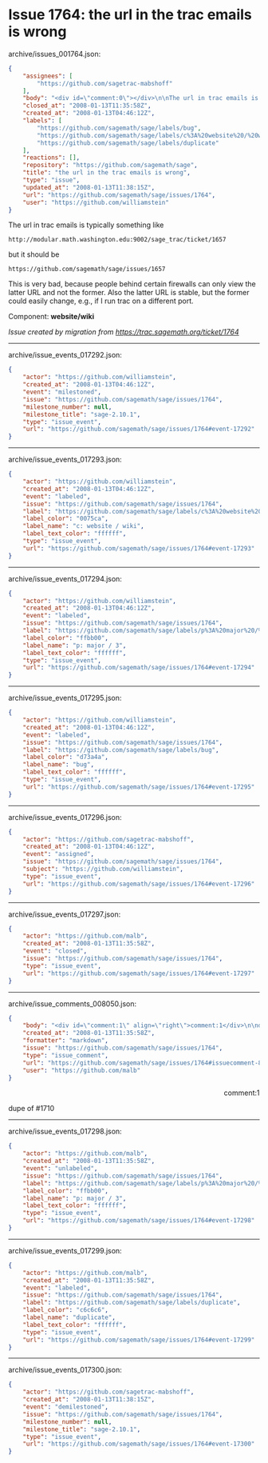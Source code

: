 # Issue 1764: the url in the trac emails is wrong

archive/issues_001764.json:
```json
{
    "assignees": [
        "https://github.com/sagetrac-mabshoff"
    ],
    "body": "<div id=\"comment:0\"></div>\n\nThe url in trac emails is typically something like\n\n```\nhttp://modular.math.washington.edu:9002/sage_trac/ticket/1657\n```\nbut it should be\n\n```\nhttps://github.com/sagemath/sage/issues/1657\n```\n\nThis is very bad, because people behind certain firewalls can only\nview the latter URL and not the former.  Also the latter URL is stable,\nbut the former could easily change, e.g., if I run trac on a different port. \n\nComponent: **website/wiki**\n\n_Issue created by migration from https://trac.sagemath.org/ticket/1764_\n\n",
    "closed_at": "2008-01-13T11:35:58Z",
    "created_at": "2008-01-13T04:46:12Z",
    "labels": [
        "https://github.com/sagemath/sage/labels/bug",
        "https://github.com/sagemath/sage/labels/c%3A%20website%20/%20wiki",
        "https://github.com/sagemath/sage/labels/duplicate"
    ],
    "reactions": [],
    "repository": "https://github.com/sagemath/sage",
    "title": "the url in the trac emails is wrong",
    "type": "issue",
    "updated_at": "2008-01-13T11:38:15Z",
    "url": "https://github.com/sagemath/sage/issues/1764",
    "user": "https://github.com/williamstein"
}
```
<div id="comment:0"></div>

The url in trac emails is typically something like

```
http://modular.math.washington.edu:9002/sage_trac/ticket/1657
```
but it should be

```
https://github.com/sagemath/sage/issues/1657
```

This is very bad, because people behind certain firewalls can only
view the latter URL and not the former.  Also the latter URL is stable,
but the former could easily change, e.g., if I run trac on a different port. 

Component: **website/wiki**

_Issue created by migration from https://trac.sagemath.org/ticket/1764_





---

archive/issue_events_017292.json:
```json
{
    "actor": "https://github.com/williamstein",
    "created_at": "2008-01-13T04:46:12Z",
    "event": "milestoned",
    "issue": "https://github.com/sagemath/sage/issues/1764",
    "milestone_number": null,
    "milestone_title": "sage-2.10.1",
    "type": "issue_event",
    "url": "https://github.com/sagemath/sage/issues/1764#event-17292"
}
```



---

archive/issue_events_017293.json:
```json
{
    "actor": "https://github.com/williamstein",
    "created_at": "2008-01-13T04:46:12Z",
    "event": "labeled",
    "issue": "https://github.com/sagemath/sage/issues/1764",
    "label": "https://github.com/sagemath/sage/labels/c%3A%20website%20/%20wiki",
    "label_color": "0075ca",
    "label_name": "c: website / wiki",
    "label_text_color": "ffffff",
    "type": "issue_event",
    "url": "https://github.com/sagemath/sage/issues/1764#event-17293"
}
```



---

archive/issue_events_017294.json:
```json
{
    "actor": "https://github.com/williamstein",
    "created_at": "2008-01-13T04:46:12Z",
    "event": "labeled",
    "issue": "https://github.com/sagemath/sage/issues/1764",
    "label": "https://github.com/sagemath/sage/labels/p%3A%20major%20/%203",
    "label_color": "ffbb00",
    "label_name": "p: major / 3",
    "label_text_color": "ffffff",
    "type": "issue_event",
    "url": "https://github.com/sagemath/sage/issues/1764#event-17294"
}
```



---

archive/issue_events_017295.json:
```json
{
    "actor": "https://github.com/williamstein",
    "created_at": "2008-01-13T04:46:12Z",
    "event": "labeled",
    "issue": "https://github.com/sagemath/sage/issues/1764",
    "label": "https://github.com/sagemath/sage/labels/bug",
    "label_color": "d73a4a",
    "label_name": "bug",
    "label_text_color": "ffffff",
    "type": "issue_event",
    "url": "https://github.com/sagemath/sage/issues/1764#event-17295"
}
```



---

archive/issue_events_017296.json:
```json
{
    "actor": "https://github.com/sagetrac-mabshoff",
    "created_at": "2008-01-13T04:46:12Z",
    "event": "assigned",
    "issue": "https://github.com/sagemath/sage/issues/1764",
    "subject": "https://github.com/williamstein",
    "type": "issue_event",
    "url": "https://github.com/sagemath/sage/issues/1764#event-17296"
}
```



---

archive/issue_events_017297.json:
```json
{
    "actor": "https://github.com/malb",
    "created_at": "2008-01-13T11:35:58Z",
    "event": "closed",
    "issue": "https://github.com/sagemath/sage/issues/1764",
    "type": "issue_event",
    "url": "https://github.com/sagemath/sage/issues/1764#event-17297"
}
```



---

archive/issue_comments_008050.json:
```json
{
    "body": "<div id=\"comment:1\" align=\"right\">comment:1</div>\n\ndupe of #1710",
    "created_at": "2008-01-13T11:35:58Z",
    "formatter": "markdown",
    "issue": "https://github.com/sagemath/sage/issues/1764",
    "type": "issue_comment",
    "url": "https://github.com/sagemath/sage/issues/1764#issuecomment-8050",
    "user": "https://github.com/malb"
}
```

<div id="comment:1" align="right">comment:1</div>

dupe of #1710



---

archive/issue_events_017298.json:
```json
{
    "actor": "https://github.com/malb",
    "created_at": "2008-01-13T11:35:58Z",
    "event": "unlabeled",
    "issue": "https://github.com/sagemath/sage/issues/1764",
    "label": "https://github.com/sagemath/sage/labels/p%3A%20major%20/%203",
    "label_color": "ffbb00",
    "label_name": "p: major / 3",
    "label_text_color": "ffffff",
    "type": "issue_event",
    "url": "https://github.com/sagemath/sage/issues/1764#event-17298"
}
```



---

archive/issue_events_017299.json:
```json
{
    "actor": "https://github.com/malb",
    "created_at": "2008-01-13T11:35:58Z",
    "event": "labeled",
    "issue": "https://github.com/sagemath/sage/issues/1764",
    "label": "https://github.com/sagemath/sage/labels/duplicate",
    "label_color": "c6c6c6",
    "label_name": "duplicate",
    "label_text_color": "ffffff",
    "type": "issue_event",
    "url": "https://github.com/sagemath/sage/issues/1764#event-17299"
}
```



---

archive/issue_events_017300.json:
```json
{
    "actor": "https://github.com/sagetrac-mabshoff",
    "created_at": "2008-01-13T11:38:15Z",
    "event": "demilestoned",
    "issue": "https://github.com/sagemath/sage/issues/1764",
    "milestone_number": null,
    "milestone_title": "sage-2.10.1",
    "type": "issue_event",
    "url": "https://github.com/sagemath/sage/issues/1764#event-17300"
}
```

